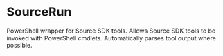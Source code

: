 # SourceRun
PowerShell wrapper for Source SDK tools.
Allows Source SDK tools to be invoked with PowerShell cmdlets. Automatically parses tool output where possible.
